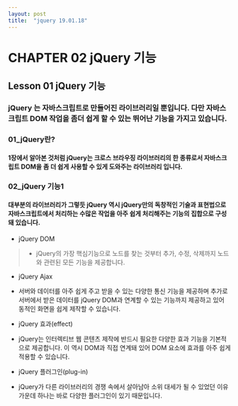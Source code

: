 ```yaml
---
layout: post
title:  "jquery 19.01.18"
---
```


CHAPTER 02  jQuery 기능
=============

Lesson 01  jQuery 기능
-------------

### jQuery 는 자바스크립트로 만들어진 라이브러리일 뿐입니다. 다만 자바스크립트 DOM 작업을 좀더 쉽게 할 수 있는 뛰어난 기능을 가지고 있습니다.

### 01_jQuery란?

#### 1장에서 알아본 것처럼 jQuery는 크로스 브라우징 라이브러리의 한 종류로서 자바스크립트 DOM을 좀 더 쉽게 사용할 수 있게 도와주는 라이브러리 입니다.

### 02_jQuery 기능1

#### 대부분의 라이브러리가 그렇듯 jQuery 역시 jQuery만의 독창적인 기술과 표현법으로 자바스크립트에서 처리하는 수많은 작업을 아주 쉽게 처리해주는 기능의 집합으로 구성돼 있습니다.

- jQuery DOM
> - jQuery의 가장 핵심기능으로 노드를 찾는 것부터 추가, 수정, 삭제까지 노드와 관련된 모든 기능을 제공합니다.

- jQuery Ajax
- 서버와 데이터를 아주 쉽게 주고 받을 수 있는 다양한 통신 기능을 제공하며 추가로 서버에서 받은 데이터를 jQuery DOM과 연계할 수 있는 기능까지 제공하고 있어 동적인 화면을 쉽게 제작할 수 있습니다.

- jQuery 효과(effect)
- jQuery는 인터렉티브 웹 콘텐츠 제작에 반드시 필요한 다양한 효과 기능을 기본적으로 제공합니다. 이 역시 DOM과 직접 연계돼 있어 DOM 요소에 효과를 아주 쉽게 적용할 수 있습니다.

- jQuery 플러그인(plug-in)
- jQuery가 다른 라이브러리의 경쟁 속에서 살아남아 소위 대세가 될 수 있었던 이유 가운데 하나는 바로 다양한 플러그인이 있기 때문입니다.
